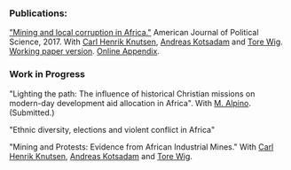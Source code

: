 
### Publications:
["Mining and local corruption in Africa."](http://onlinelibrary.wiley.com/doi/10.1111/ajps.12268/full) American Journal of Political Science, 2017. With [Carl Henrik Knutsen](http://folk.uio.no/carlhk), [Andreas Kotsadam](https://andreaskotsadam.wordpress.com) and [Tore Wig](https://torewig.wordpress.com). [Working paper version](http://www.sv.uio.no/econ/english/research/unpublished-works/working-papers/pdf-files/2015/memo-09-2015.pdf). [Online Appendix](files/ajps12268-sup-0001-Online-Appendix-AJPS.pdf).

### Work in Progress
"Lighting the path: The influence of historical Christian missions on modern-day development aid allocation in Africa". With [M. Alpino](https://sites.google.com/site/alpinomtt). (Submitted.)

"Ethnic diversity, elections and violent conflict in Africa"

"Mining and Protests: Evidence from African Industrial Mines." With [Carl Henrik Knutsen](http://folk.uio.no/carlhk), [Andreas Kotsadam](https://andreaskotsadam.wordpress.com) and [Tore Wig](https://torewig.wordpress.com).
